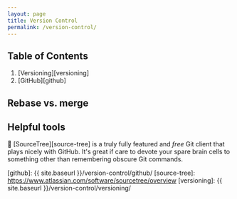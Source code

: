 ```yaml
---
layout: page
title: Version Control
permalink: /version-control/
---
```

## Table of Contents
1. [Versioning][versioning]
2. [GitHub][github]


## Rebase vs. merge

## Helpful tools
:gift_heart: [SourceTree][source-tree] is a truly fully featured and *free* Git client that plays nicely with GitHub. It's great if care to devote your spare brain cells to something other than remembering obscure Git commands.


[github]: {{ site.baseurl }}/version-control/github/
[source-tree]: https://www.atlassian.com/software/sourcetree/overview
[versioning]: {{ site.baseurl }}/version-control/versioning/
